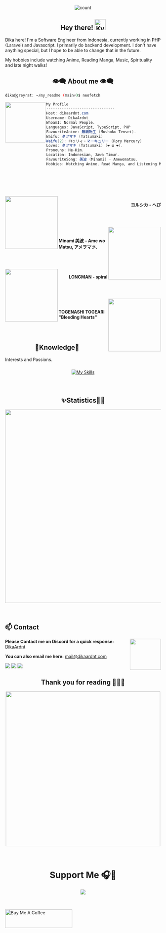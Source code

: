 <div align="center">
    <p>
        <img align="center" alt="count" src="https://count.getloli.com/@DikaArdnt?name=DikaArdnt&theme=booru-lewd">
    </p>
</div>

<h2 align="center">Hey there! <img height="35" alt="Kyubey" src="https://raw.githubusercontent.com/innng/innng/master/assets/kyubey.gif"/></h2>

Dika here! I'm a Software Engineer from Indonesia, currently working in PHP (Laravel) and Javascript. I primarily do backend development. I don't have
anything special, but I hope to be able to change that in the future.

My hobbies include watching Anime, Reading Manga, Music, Spirituality and late night walks!

<h2 align="center"> 👁️‍🗨️ About me 👁️‍🗨️ </h2>

```sh
dika@greyrat: ~/my_readme (main⚡)$ neofetch
```

<img align="left" src="img/hisoka.png" width="130px"/>

```csharp
My Profile
-------------------------------
Host: dikaardnt.com
Username: DikaArdnt
WhoamI: Normal People.
Languages: JavaScript, TypeScript, PHP
FavouriteAnime: 無職転生 (Mushoku Tensei).
Waifu: タツマキ (Tatsumaki)
Waifu(2): ロゥリィ・マーキュリー (Rory Mercury)
Loves: タツマキ (Tatsumaki) (❤️ ω ❤️).
Pronouns: He-Him.
Location: Indonesian, Jawa Timur.
FavouriteSong: 美波 (Minami) - Amewomatsu.
Hobbies: Watching Anime, Read Manga, and Listening Music
```

<div>
<br>
<br>
<br>
<br>

<p align="right"><a href = "https://music.youtube.com/watch?v=sf0QFJTvOLM&si=joHbXf4EG5-93Y0P"><img src = "https://i.ytimg.com/vi/sf0QFJTvOLM/maxresdefault.jpg" width = "170" align = "left"/></a><b><br>ヨルシカ - へび </b></p>
<br>
<br>

<p align="left"><a href = "https://music.youtube.com/watch?v=766qmHTc2ro&si=ZLzWu0TZwcZwPyvO"><img  src ="https://i.ytimg.com/vi_webp/766qmHTc2ro/maxresdefault.webp" width="170" align="right"></a><b><br><br>Minami 美波 – Ame wo Matsu, アメヲマツ、</b></p>

<br>
<br>

<p align="right"><a href="https://music.youtube.com/watch?v=fE9trKOuT3Q&si=BkSxh-TtURQsoAfx"><img src="https://i.ytimg.com/vi_webp/fE9trKOuT3Q/maxresdefault.webp" width="170" align="left"></a><b><br>LONGMAN - spiral</b></p>
<br>
<br>

<p align="left"><a href = "https://music.youtube.com/watch?v=LU3f8ZGfd5g&si=ZLzWu0TZwcZwPyvO"><img  src ="https://i.ytimg.com/vi_webp/LU3f8ZGfd5g/maxresdefault.webp" width="170" align="right"></a><b><br><br>TOGENASHI TOGEARI "Bleeding Hearts"</b></p>

<br>
</div>
<br>

<div>
<h2 align="center"> 🔎Knowledge📖 </h2>
</div>
<div align = "center">
<p align = "justify">Interests and Passions. <br></p>
<p align = "center">
     <a href="https://skillicons.dev/icons?i=js,laravel,ts">
        <img style="margin: 10px"src="https://skillicons.dev/icons?i=js,ts,react,astro,express,mongodb,nodejs,bun,git,vscode,go,php,laravel,prisma,htmx&perline=5" alt="My Skills"/> 
    </a>
</p>
</div>
<br>

<div>
<h2 align="center"> ✨Statistics👨‍💻 </h2>
</div>
<div align="center">
    <img width="625em" src="./github-metrics.svg" />
</div>
<br>
<br>

<!-- <br><br><br><br> -->

## **📫 Contact**

<a href="https://github.com/DikaArdnt"><img align="right" width="100" src="img/myLove2.webp" /></a> **Please Contact me on Discord for a quick
response:** [DikaArdnt](https://discord.com/users/808923620792991754)

**You can also email me here:** mail@dikaardnt.com

[![](https://img.shields.io/badge/Discord-7289DA?logo=discord&logoColor=white)](https://discord.com/users/808923620792991754)
[![](https://img.shields.io/badge/Telegram-2ca5e0?logo=telegram&logoColor=white)](https://t.me/DikaArdnt)
[![](https://img.shields.io/badge/Mail-D14836?logo=gmail&logoColor=white)](mailto:mail@dikaardnt.com)

<div>
    <h2 align="center">Thank you for reading 🙋🏻‍♂️</h2>
    <div align="center">
        <img src="https://media1.tenor.com/m/JhjlD_2l5D8AAAAC/rory-mercury.gif" width="500"/>
    </div>
</div>
<br> 
<br>

<h1 align="center">Support Me 🎧🎤  </h1>

<p align="center">
    <a href="https://github.com/sponsors/DikaArdnt" target="_blank">
        <img src="img/mushoku-tensei-chibi.png">
    </a>
</p>

<br>
<br>

<a href="https://ko-fi.com/DikaArdnt" target="_blank">
    <img src="img/ko-fi.webp" alt="Buy Me A Coffee"  style="height: 60px !important;width: 217px !important;" align="center">
</a>
